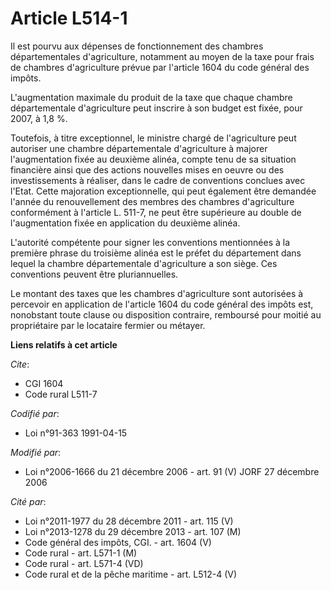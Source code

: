 # Article L514-1

Il est pourvu aux dépenses de fonctionnement des chambres départementales d'agriculture, notamment au moyen de la taxe pour
frais de chambres d'agriculture prévue par l'article 1604 du code général des impôts.

L'augmentation maximale du produit de la taxe que chaque chambre départementale d'agriculture peut inscrire à son budget est
fixée, pour 2007, à 1,8 %.

Toutefois, à titre exceptionnel, le ministre chargé de l'agriculture peut autoriser une chambre départementale d'agriculture
à majorer l'augmentation fixée au deuxième alinéa, compte tenu de sa situation financière ainsi que des actions nouvelles
mises en oeuvre ou des investissements à réaliser, dans le cadre de conventions conclues avec l'Etat. Cette majoration
exceptionnelle, qui peut également être demandée l'année du renouvellement des membres des chambres d'agriculture
conformément à l'article L. 511-7, ne peut être supérieure au double de l'augmentation fixée en application du deuxième
alinéa.

L'autorité compétente pour signer les conventions mentionnées à la première phrase du troisième alinéa est le préfet du
département dans lequel la chambre départementale d'agriculture a son siège. Ces conventions peuvent être pluriannuelles.

Le montant des taxes que les chambres d'agriculture sont autorisées à percevoir en application de l'article 1604 du code
général des impôts est, nonobstant toute clause ou disposition contraire, remboursé pour moitié au propriétaire par le
locataire fermier ou métayer.

**Liens relatifs à cet article**

_Cite_:

  - CGI 1604
  - Code rural L511-7

_Codifié par_:

  - Loi n°91-363 1991-04-15

_Modifié par_:

  - Loi n°2006-1666 du 21 décembre 2006 - art. 91 (V) JORF 27 décembre 2006

_Cité par_:

  - Loi n°2011-1977 du 28 décembre 2011 - art. 115 (V)
  - Loi n°2013-1278 du 29 décembre 2013 - art. 107 (M)
  - Code général des impôts, CGI. - art. 1604 (V)
  - Code rural - art. L571-1 (M)
  - Code rural - art. L571-4 (VD)
  - Code rural et de la pêche maritime - art. L512-4 (V)
